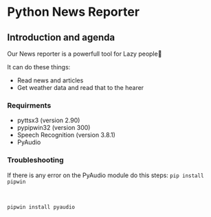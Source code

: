 # Python News Reporter

## Introduction and agenda

Our News reporter is a powerfull tool for Lazy people🤣

It can do these things:

- Read news and articles
- Get weather data and read that to the hearer 

### Requirments 

- pyttsx3 (version 2.90)
- pypipwin32 (version 300)
- Speech Recognition (version 3.8.1)
- PyAudio

### Troubleshooting

If there is any error on the PyAudio module do this steps:
`pip install pipwin`

<br />

`pipwin install pyaudio`

